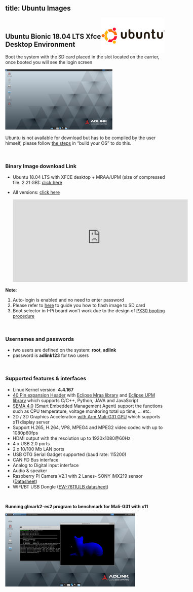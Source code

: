 title: Ubuntu Images
---

<img align="right" src="UbuntuImages.assets/ubuntu_logo.png" width="200" />

<br>


 ## Ubuntu Bionic 18.04 LTS Xfce Desktop Environment

Boot the system with the SD card placed in the slot located on the carrier, once booted you will see the login screen

<img src="UbuntuImages.assets/Screenshot_2020-01-08_11-51-14.png" alt="Screenshot_2020-01-08_11-51-14" style="zoom: 33%;" />

Ubuntu is not available for download but has to be compiled by the user himself, please follow [the steps](HowToBuildUbuntu.html) in “build your OS” to do this.

<br />

### Binary Image download Link

* Ubuntu 18.04 LTS with XFCE desktop + MRAA/UPM (size of compressed file: 2.21 GB): [click here](https://hq0epm0west0us0storage.blob.core.windows.net/public/SMARC/LEC-PX30/Images/Ubuntu/LEC-PX30-iPI-SMARC-Ubuntu-18.04-SDCard-2v3-20200924.zip)

* All versions: <a data-toggle="collapse" data-target="#demo" href="#">click here</a>
  
    <div id="demo" class="iframe-container collapse" style="z-index: 100; background-color: white;"><iframe class="download-area" src="https://hq0epm0west0us0storage.z22.web.core.windows.net/?prefix=public/SMARC/LEC-PX30/Images/Ubuntu/&amp;pageLevel=0" scrolling="no">
      	</iframe></div>
    <style>
    .iframe-container {
        width: 115%;
    }
    .download-area {
    	width:100%;
    	min-height: 260px;
    	height: 260px;
        border: none;
    }
    </style>

**Note**: 

  1. Auto-login is enabled and no need to enter password  
  2. Please refer to [here](HowToFlashImage.html#Flash-a-Ubuntu-Debian-Image) to guide you how to flash image to SD card
  3. Boot selector in I-Pi board won't work due to the design of [PX30 booting procedure](PX30BootFlow.html)

  <br />

### Usernames and passwords

* two users are defined on the system: **root**, **adlink**
* password is **adlink123**  for two users

<br />



### Supported features & interfaces 

* Linux Kernel version: **4.4.167**
* [40 Pin expansion Header](UserInterfaces.html) with [Eclipse Mraa library](https://github.com/eclipse/mraa) and [Eclipse UPM library](https://github.com/eclipse/upm) which supports C/C++, Python, JAVA and JavaScript
* [SEMA 4.0](https://adlink-epm.github.io/sema-doc/#/) (Smart Embedded Management Agent) support the functions such as CPU temperature, voltage monitoring  total up time, ... etc.
* 2D / 3D Graphics Acceleration [with Arm Mali-G31 GPU](https://developer.arm.com/ip-products/graphics-and-multimedia/mali-gpus/mali-g31-gpu) which supports x11 display server
* Support H.265, H.264, VP8, MPEG4 and MPEG2 video codec with up to 1080p60fps
* HDMI output with the resolution up to 1920x1080@60Hz
* 4 x USB 2.0 ports
* 2 x 10/100 Mb LAN ports 
* USB OTG Serial Gadget supported (baud rate: 115200)
* CAN FD Bus interface
* Analog to Digital input interface
* Audio & speaker
* Raspberry Pi Camera V2.1 with 2 Lanes- SONY iMX219 sensor ([Datasheet](https://www.raspberrypi.org/documentation/hardware/camera/))
* WIFI/BT USB Dongle ([EW-7611ULB datasheet](https://www.edimax.com/edimax/mw/cufiles/files/download/datasheet/EW-7611ULB_datasheet_English.pdf))



<br>

**Running glmark2-es2 program to benchmark for Mali-G31 with x11**

<img src="UbuntuImages.assets/glmark2_ubuntu.png" alt="glmark2_ubuntu" style="zoom:40%;" />





